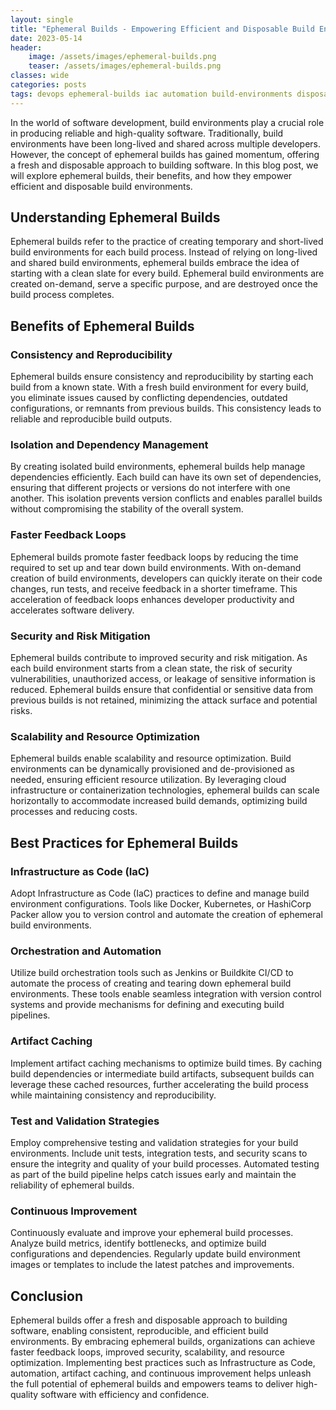 ```yaml
---
layout: single
title: "Ephemeral Builds - Empowering Efficient and Disposable Build Environments"
date: 2023-05-14
header:
    image: /assets/images/ephemeral-builds.png
    teaser: /assets/images/ephemeral-builds.png
classes: wide
categories: posts
tags: devops ephemeral-builds iac automation build-environments disposable-builds
---
```


In the world of software development, build environments play a crucial role in producing reliable and high-quality software. Traditionally, build environments have been long-lived and shared across multiple developers. However, the concept of ephemeral builds has gained momentum, offering a fresh and disposable approach to building software. In this blog post, we will explore ephemeral builds, their benefits, and how they empower efficient and disposable build environments.

## Understanding Ephemeral Builds

Ephemeral builds refer to the practice of creating temporary and short-lived build environments for each build process. Instead of relying on long-lived and shared build environments, ephemeral builds embrace the idea of starting with a clean slate for every build. Ephemeral build environments are created on-demand, serve a specific purpose, and are destroyed once the build process completes.

## Benefits of Ephemeral Builds

### Consistency and Reproducibility

Ephemeral builds ensure consistency and reproducibility by starting each build from a known state. With a fresh build environment for every build, you eliminate issues caused by conflicting dependencies, outdated configurations, or remnants from previous builds. This consistency leads to reliable and reproducible build outputs.

### Isolation and Dependency Management

By creating isolated build environments, ephemeral builds help manage dependencies efficiently. Each build can have its own set of dependencies, ensuring that different projects or versions do not interfere with one another. This isolation prevents version conflicts and enables parallel builds without compromising the stability of the overall system.

### Faster Feedback Loops

Ephemeral builds promote faster feedback loops by reducing the time required to set up and tear down build environments. With on-demand creation of build environments, developers can quickly iterate on their code changes, run tests, and receive feedback in a shorter timeframe. This acceleration of feedback loops enhances developer productivity and accelerates software delivery.

### Security and Risk Mitigation

Ephemeral builds contribute to improved security and risk mitigation. As each build environment starts from a clean state, the risk of security vulnerabilities, unauthorized access, or leakage of sensitive information is reduced. Ephemeral builds ensure that confidential or sensitive data from previous builds is not retained, minimizing the attack surface and potential risks.

### Scalability and Resource Optimization

Ephemeral builds enable scalability and resource optimization. Build environments can be dynamically provisioned and de-provisioned as needed, ensuring efficient resource utilization. By leveraging cloud infrastructure or containerization technologies, ephemeral builds can scale horizontally to accommodate increased build demands, optimizing build processes and reducing costs.

## Best Practices for Ephemeral Builds

### Infrastructure as Code (IaC)

Adopt Infrastructure as Code (IaC) practices to define and manage build environment configurations. Tools like Docker, Kubernetes, or HashiCorp Packer allow you to version control and automate the creation of ephemeral build environments.

### Orchestration and Automation

Utilize build orchestration tools such as Jenkins or Buildkite CI/CD to automate the process of creating and tearing down ephemeral build environments. These tools enable seamless integration with version control systems and provide mechanisms for defining and executing build pipelines.

### Artifact Caching

Implement artifact caching mechanisms to optimize build times. By caching build dependencies or intermediate build artifacts, subsequent builds can leverage these cached resources, further accelerating the build process while maintaining consistency and reproducibility.

### Test and Validation Strategies

Employ comprehensive testing and validation strategies for your build environments. Include unit tests, integration tests, and security scans to ensure the integrity and quality of your build processes. Automated testing as part of the build pipeline helps catch issues early and maintain the reliability of ephemeral builds.

### Continuous Improvement

Continuously evaluate and improve your ephemeral build processes. Analyze build metrics, identify bottlenecks, and optimize build configurations and dependencies. Regularly update build environment images or templates to include the latest patches and improvements.

## Conclusion

Ephemeral builds offer a fresh and disposable approach to building software, enabling consistent, reproducible, and efficient build environments. By embracing ephemeral builds, organizations can achieve faster feedback loops, improved security, scalability, and resource optimization. Implementing best practices such as Infrastructure as Code, automation, artifact caching, and continuous improvement helps unleash the full potential of ephemeral builds and empowers teams to deliver high-quality software with efficiency and confidence.
